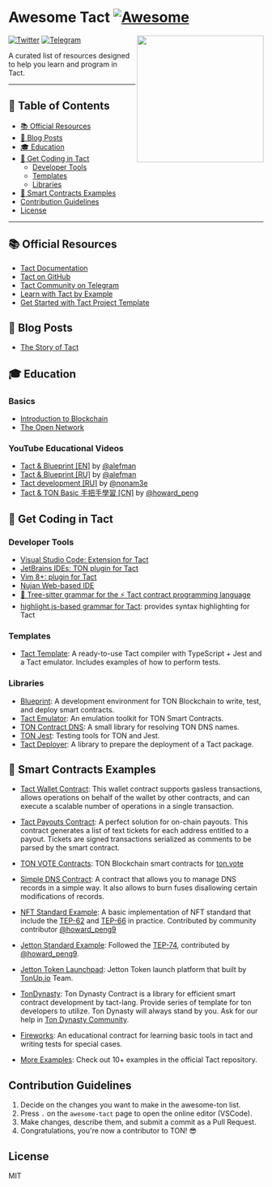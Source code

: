 <!-- omit from toc -->

# Awesome Tact [![Awesome](https://awesome.re/badge.svg)](https://awesome.re)

[<img src="Image/1.JPG" align="right" width="250">](https://ton.org)

[![Twitter](https://img.shields.io/twitter/follow/tact_language?style=social)](https://twitter.com/tact_language)
[![Telegram](https://img.shields.io/badge/telegram-Tact%20Community-blue?logo=telegram)](https://t.me/tactlang)

A curated list of resources designed to help you learn and program in Tact.

---

<!-- omit from toc -->

## 📖 Table of Contents

- [📚 Official Resources](#-official-resources)
- [🎤 Blog Posts](#-blog-posts)
- [🎓 Education](#-education)
- [🎯 Get Coding in Tact](#-get-coding-in-tact)
  - [Developer Tools](#developer-tools)
  - [Templates](#templates)
  - [Libraries](#libraries)
- [📜 Smart Contracts Examples](#-smart-contracts-examples)
- [Contribution Guidelines](#contribution-guidelines)
- [License](#license)

---

## 📚 Official Resources

- [Tact Documentation](https://tact-lang.org/)
- [Tact on GitHub](https://github.com/tact-lang/tact)
- [Tact Community on Telegram](https://t.me/tactlang)
- [Learn with Tact by Example](https://tact-by-example.org/)
- [Get Started with Tact Project Template](https://github.com/tact-lang/tact-template)

## 🎤 Blog Posts

- [The Story of Tact](https://blog.ton.org/the-story-of-tact)

## 🎓 Education

### Basics

- [Introduction to Blockchain](https://blog.ton.org/what-is-blockchain)
- [The Open Network](https://docs.ton.org/learn/introduction)

### YouTube Educational Videos

- [Tact & Blueprint [EN]](https://www.youtube.com/@AlefmanVladimirEN-xb4pq/videos) by [@alefman](https://t.me/alefman)
- [Tact & Blueprint [RU]](https://www.youtube.com/watch?v=isYBvzM-MfQ&list=PLOIvUFGfwP93tZI_WnaLyJsZlskU4ao92) by [@alefman](https://t.me/alefman)
- [Tact development [RU]](https://www.youtube.com/watch?v=S6wlNsKUHpE&list=PLyDBPwv9EPsAJpR7R0cC4kgo7BjiMmUy7&index=1) by [@nonam3e](https://t.me/nonam3e)
- [Tact & TON Basic 手把手學習 [CN]](https://www.youtube.com/@ton101_zh) by [@howard_peng](https://t.me/ton101_zh)

## 🎯 Get Coding in Tact

### Developer Tools

- [Visual Studio Code: Extension for Tact](https://marketplace.visualstudio.com/items?itemName=KonVik.tact-lang-vscode)
- [JetBrains IDEs: TON plugin for Tact](https://plugins.jetbrains.com/plugin/23382-ton)
- [Vim 8+: plugin for Tact](https://github.com/tact-lang/tact.vim)
- [Nujan Web-based IDE](https://ide.nujan.io)
- [🌳 Tree-sitter grammar for the ⚡ Tact contract programming language](https://github.com/tact-lang/tree-sitter-tact)
- [highlight.js-based grammar for Tact](https://github.com/bakkenbaeck/highlightjs-tact): provides syntax highlighting for Tact

### Templates

- [Tact Template](https://github.com/tact-lang/tact-template): A ready-to-use Tact compiler with TypeScript + Jest and a Tact emulator. Includes examples of how to perform tests.

### Libraries

- [Blueprint](https://github.com/ton-community/blueprint): A development environment for TON Blockchain to write, test, and deploy smart contracts.
- [Tact Emulator](https://github.com/tact-lang/tact-emulator): An emulation toolkit for TON Smart Contracts.
- [TON Contract DNS](https://github.com/tact-lang/ton-contract-dns): A small library for resolving TON DNS names.
- [TON Jest](https://github.com/tact-lang/ton-jest): Testing tools for TON and Jest.
- [Tact Deployer](https://github.com/tact-lang/tact-deployer): A library to prepare the deployment of a Tact package.

## 📜 Smart Contracts Examples

- [Tact Wallet Contract](https://github.com/tact-lang/contract-wallet): This wallet contract supports gasless transactions, allows operations on behalf of the wallet by other contracts, and can execute a scalable number of operations in a single transaction.
- [Tact Payouts Contract](https://github.com/tact-lang/contract-payouts): A perfect solution for on-chain payouts. This contract generates a list of text tickets for each address entitled to a payout. Tickets are signed transactions serialized as comments to be parsed by the smart contract.
- [TON VOTE Contracts](https://github.com/orbs-network/ton-vote-contracts/tree/main): TON Blockchain smart contracts for [ton.vote](https://ton.vote/)
- [Simple DNS Contract](https://github.com/tact-lang/contract-dns-simple): A contract that allows you to manage DNS records in a simple way. It also allows to burn fuses disallowing certain modifications of records.
- [NFT Standard Example](https://github.com/howardpen9/nft-template-in-tact): A basic implementation of NFT standard that include the [TEP-62](https://github.com/ton-blockchain/TEPs/blob/master/text/0062-nft-standard.md) and [TEP-66](https://github.com/ton-blockchain/TEPs/blob/master/text/0066-nft-royalty-standard.md) in practice. Contributed by community contributor [@howard_peng9](https://dune.com/Howard_Peng)
- [Jetton Standard Example](https://github.com/howardpen9/jetton-implementation-in-tact): Followed the [TEP-74](https://github.com/ton-blockchain/TEPs/blob/master/text/0074-jettons-standard.md), contributed by [@howard_peng9](https://github.com/howardpen9).
- [Jetton Token Launchpad](https://github.com/microcosm-labs/tonup-contracts): Jetton Token launch platform that built by [TonUp.io](https://tonup.io) Team.
- [TonDynasty](https://github.com/Ton-Dynasty/tondynasty-contracts): Ton Dynasty Contract is a library for efficient smart contract development by tact-lang. Provide series of template for ton developers to utilize.
  Ton Dynasty will always stand by you. Ask for our help in [Ton Dynasty Community](https://t.me/ton_dynasty_community).
- [Fireworks](https://github.com/ton-community/tact-fireworks): An educational contract for learning basic tools in tact and writing tests for special cases.

- [More Examples](https://github.com/tact-lang/tact/tree/main/examples): Check out 10+ examples in the official Tact repository.

## Contribution Guidelines

1. Decide on the changes you want to make in the awesome-ton list.
2. Press `.` on the `awesome-tact` page to open the online editor (VSCode).
3. Make changes, describe them, and submit a commit as a Pull Request.
4. Congratulations, you're now a contributor to TON! 😎

## License

MIT
